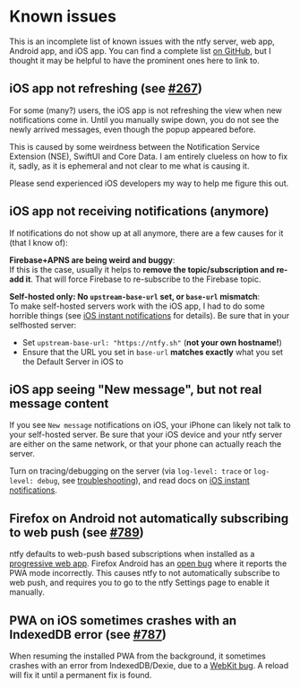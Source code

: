 # Known issues
This is an incomplete list of known issues with the ntfy server, web app, Android app, and iOS app. You can find a complete
list [on GitHub](https://github.com/binwiederhier/ntfy/labels/%F0%9F%AA%B2%20bug), but I thought it may be helpful
to have the prominent ones here to link to.

## iOS app not refreshing (see [#267](https://github.com/binwiederhier/ntfy/issues/267))
For some (many?) users, the iOS app is not refreshing the view when new notifications come in. Until you manually
swipe down, you do not see the newly arrived messages, even though the popup appeared before.

This is caused by some weirdness between the Notification Service Extension (NSE), SwiftUI and Core Data. I am entirely
clueless on how to fix it, sadly, as it is ephemeral and not clear to me what is causing it.

Please send experienced iOS developers my way to help me figure this out.

## iOS app not receiving notifications (anymore)
If notifications do not show up at all anymore, there are a few causes for it (that I know of):

**Firebase+APNS are being weird and buggy**:    
If this is the case, usually it helps to **remove the topic/subscription and re-add it**. That will force Firebase to 
re-subscribe to the Firebase topic.

**Self-hosted only: No `upstream-base-url` set, or `base-url` mismatch**:   
To make self-hosted servers work with the iOS
app, I had to do some horrible things (see [iOS instant notifications](config.md#ios-instant-notifications) for details).
Be sure that in your selfhosted server:

* Set `upstream-base-url: "https://ntfy.sh"` (**not your own hostname!**)
* Ensure that the URL you set in `base-url` **matches exactly** what you set the Default Server in iOS to 

## iOS app seeing "New message", but not real message content
If you see `New message` notifications on iOS, your iPhone can likely not talk to your self-hosted server. Be sure that
your iOS device and your ntfy server are either on the same network, or that your phone can actually reach the server.

Turn on tracing/debugging on the server (via `log-level: trace` or `log-level: debug`, see [troubleshooting](troubleshooting.md)),
and read docs on [iOS instant notifications](https://docs.ntfy.sh/config/#ios-instant-notifications).

## Firefox on Android not automatically subscribing to web push (see [#789](https://github.com/binwiederhier/ntfy/issues/789))
ntfy defaults to web-push based subscriptions when installed as a [progressive web app](./subscribe/pwa.md). Firefox
Android has an [open bug](https://bugzilla.mozilla.org/show_bug.cgi?id=1796434) where it reports the PWA mode incorrectly.
This causes ntfy to not automatically subscribe to web push, and requires you to go to the ntfy Settings page to enable
it manually.

## PWA on iOS sometimes crashes with an IndexedDB error (see [#787](https://github.com/binwiederhier/ntfy/issues/787))
When resuming the installed PWA from the background, it sometimes crashes with an error from IndexedDB/Dexie, due to a
[WebKit bug]( https://bugs.webkit.org/show_bug.cgi?id=197050). A reload will fix it until a permanent fix is found.
